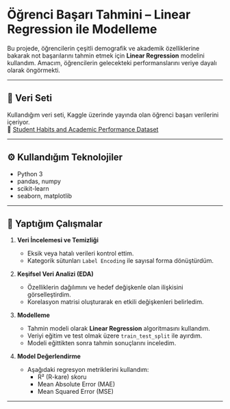 # Öğrenci Başarı Tahmini – Linear Regression ile Modelleme

Bu projede, öğrencilerin çeşitli demografik ve akademik özelliklerine bakarak not başarılarını tahmin etmek için **Linear Regression** modelini kullandım. Amacım, öğrencilerin gelecekteki performanslarını veriye dayalı olarak öngörmekti.

---

## 📁 Veri Seti

Kullandığım veri seti, Kaggle üzerinde yayında olan öğrenci başarı verilerini içeriyor.   
📌 [Student Habits and Academic Performance Dataset]([https://www.kaggle.com/code/talhayldz/student-performance-modeling-87](https://www.kaggle.com/datasets/aryan208/student-habits-and-academic-performance-dataset))


---

## ⚙️ Kullandığım Teknolojiler

- Python 3
- pandas, numpy
- scikit-learn
- seaborn, matplotlib

---

## 🧪 Yaptığım Çalışmalar

1. **Veri İncelemesi ve Temizliği**  
   - Eksik veya hatalı verileri kontrol ettim.  
   - Kategorik sütunları `Label Encoding` ile sayısal forma dönüştürdüm.

2. **Keşifsel Veri Analizi (EDA)**  
   - Özelliklerin dağılımını ve hedef değişkenle olan ilişkisini görselleştirdim.  
   - Korelasyon matrisi oluşturarak en etkili değişkenleri belirledim.

3. **Modelleme**  
   - Tahmin modeli olarak **Linear Regression** algoritmasını kullandım.  
   - Veriyi eğitim ve test olmak üzere `train_test_split` ile ayırdım.  
   - Modeli eğittikten sonra tahmin sonuçlarını inceledim.

4. **Model Değerlendirme**  
   - Aşağıdaki regresyon metriklerini kullandım:
     - R² (R-kare) skoru
     - Mean Absolute Error (MAE)
     - Mean Squared Error (MSE)

---
